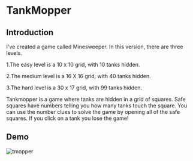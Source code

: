# TankMopper

## Introduction

I've created a game called Minesweeper. In this version, there are three levels.

1.The easy level is a 10 x 10 grid, with 10 tanks hidden.

2.The medium level is a 16 X 16 grid, with 40 tanks hidden.

3.The hard level is a 30 x 17 grid, with 99 tanks hidden.

Tankmopper is a game where tanks are hidden in a grid of squares. Safe squares have numbers telling you how many tanks touch the square. You can use the number clues to solve the game by opening all of the safe squares. If you click on a tank you lose the game!

## Demo

![tmopper](https://user-images.githubusercontent.com/69567983/183886860-13bd6755-fc3b-4e48-a4ab-27739d3190eb.gif)

